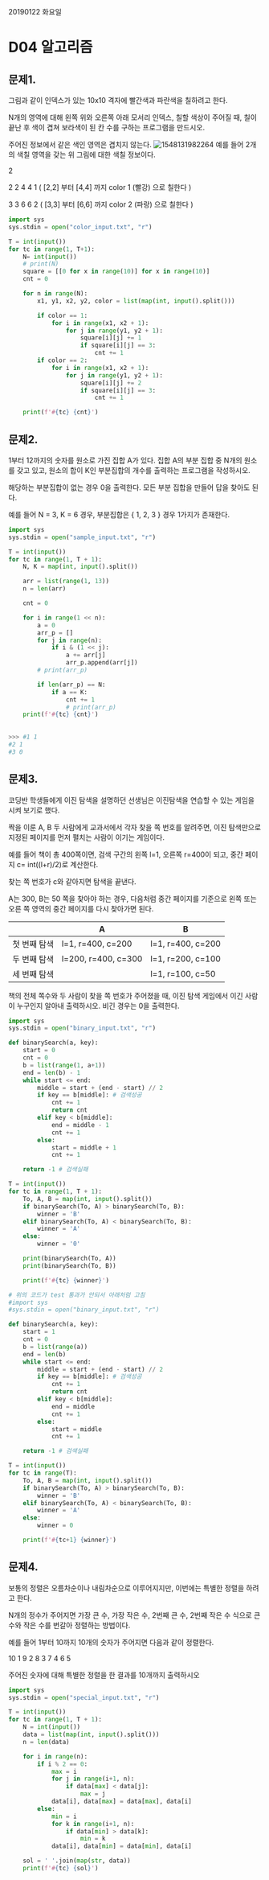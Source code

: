 20190122 화요일

# D04 알고리즘

## 문제1.

그림과 같이 인덱스가 있는 10x10 격자에 빨간색과 파란색을 칠하려고 한다.

N개의 영역에 대해 왼쪽 위와 오른쪽 아래 모서리 인덱스, 칠할 색상이 주어질 때, 칠이 끝난 후 색이 겹쳐 보라색이 된 칸 수를 구하는 프로그램을 만드시오.

주어진 정보에서 같은 색인 영역은 겹치지 않는다.
 ![1548131982264](C:\Users\student\AppData\Roaming\Typora\typora-user-images\1548131982264.png)
예를 들어 2개의 색칠 영역을 갖는 위 그림에 대한 색칠 정보이다.

2

2 2 4 4 1  ( [2,2] 부터 [4,4] 까지 color 1 (빨강) 으로 칠한다 )

3 3 6 6 2 ( [3,3] 부터 [6,6] 까지 color 2 (파랑) 으로 칠한다 )

```python
import sys
sys.stdin = open("color_input.txt", "r")

T = int(input())
for tc in range(1, T+1):
    N= int(input())
    # print(N)
    square = [[0 for x in range(10)] for x in range(10)]
    cnt = 0

    for n in range(N):
        x1, y1, x2, y2, color = list(map(int, input().split()))

        if color == 1:
            for i in range(x1, x2 + 1):
                for j in range(y1, y2 + 1):
                    square[i][j] += 1
                    if square[i][j] == 3:
                        cnt += 1
        if color == 2:
            for i in range(x1, x2 + 1):
                for j in range(y1, y2 + 1):
                    square[i][j] += 2
                    if square[i][j] == 3:
                        cnt += 1

    print(f'#{tc} {cnt}')
```



## 문제2.

1부터 12까지의 숫자를 원소로 가진 집합 A가 있다. 집합 A의 부분 집합 중 N개의 원소를 갖고 있고, 원소의 합이 K인 부분집합의 개수를 출력하는 프로그램을 작성하시오.

해당하는 부분집합이 없는 경우 0을 출력한다. 모든 부분 집합을 만들어 답을 찾아도 된다.
 

예를 들어 N = 3, K = 6 경우, 부분집합은 { 1, 2, 3 } 경우 1가지가 존재한다.

```python
import sys
sys.stdin = open("sample_input.txt", "r")

T = int(input())
for tc in range(1, T + 1):
    N, K = map(int, input().split())

    arr = list(range(1, 13))
    n = len(arr)

    cnt = 0

    for i in range(1 << n):
        a = 0
        arr_p = []
        for j in range(n):
            if i & (1 << j):
                a += arr[j]
                arr_p.append(arr[j])
        # print(arr_p)

        if len(arr_p) == N:
            if a == K:
                cnt += 1
                # print(arr_p)
    print(f'#{tc} {cnt}')
    
    
>>> #1 1
#2 1
#3 0
```



## 문제3.

코딩반 학생들에게 이진 탐색을 설명하던 선생님은 이진탐색을 연습할 수 있는 게임을 시켜 보기로 했다.

짝을 이룬 A, B 두 사람에게 교과서에서 각자 찾을 쪽 번호를 알려주면, 이진 탐색만으로 지정된 페이지를 먼저 펼치는 사람이 이기는 게임이다.

예를 들어 책이 총 400쪽이면, 검색 구간의 왼쪽 l=1, 오른쪽 r=400이 되고, 중간 페이지 c= int((l+r)/2)로 계산한다.

찾는 쪽 번호가 c와 같아지면 탐색을 끝낸다.

A는 300, B는 50 쪽을 찾아야 하는 경우, 다음처럼 중간 페이지를 기준으로 왼쪽 또는 오른 쪽 영역의 중간 페이지를 다시 찾아가면 된다.
 

|              | A                   | B                 |
| ------------ | ------------------- | ----------------- |
| 첫 번째 탐색 | l=1, r=400, c=200   | l=1, r=400, c=200 |
| 두 번째 탐색 | l=200, r=400, c=300 | l=1, r=200, c=100 |
| 세 번째 탐색 |                     | l=1, r=100, c=50  |


책의 전체 쪽수와 두 사람이 찾을 쪽 번호가 주어졌을 때, 이진 탐색 게임에서 이긴 사람이 누구인지 알아내 출력하시오. 비긴 경우는 0을 출력한다.

```python
import sys
sys.stdin = open("binary_input.txt", "r")

def binarySearch(a, key):
    start = 0
    cnt = 0
    b = list(range(1, a+1))
    end = len(b) - 1
    while start <= end:
        middle = start + (end - start) // 2
        if key == b[middle]: # 검색성공
            cnt += 1
            return cnt
        elif key < b[middle]:
            end = middle - 1
            cnt += 1
        else:
            start = middle + 1
            cnt += 1

    return -1 # 검색실패

T = int(input())
for tc in range(1, T + 1):
    To, A, B = map(int, input().split())
    if binarySearch(To, A) > binarySearch(To, B):
        winner = 'B'
    elif binarySearch(To, A) < binarySearch(To, B):
        winner = 'A'
    else:
        winner = '0'

    print(binarySearch(To, A))
    print(binarySearch(To, B))

    print(f'#{tc} {winner}')
```

```python
# 위의 코드가 test 통과가 안되서 아래처럼 고침
#import sys
#sys.stdin = open("binary_input.txt", "r")

def binarySearch(a, key):
    start = 1
    cnt = 0
    b = list(range(a))
    end = len(b)
    while start <= end:
        middle = start + (end - start) // 2
        if key == b[middle]: # 검색성공
            cnt += 1
            return cnt
        elif key < b[middle]:
            end = middle
            cnt += 1
        else:
            start = middle
            cnt += 1

    return -1 # 검색실패

T = int(input())
for tc in range(T):
    To, A, B = map(int, input().split())
    if binarySearch(To, A) > binarySearch(To, B):
        winner = 'B'
    elif binarySearch(To, A) < binarySearch(To, B):
        winner = 'A'
    else:
        winner = 0

    print(f'#{tc+1} {winner}')
```



## 문제4.

보통의 정렬은 오름차순이나 내림차순으로 이루어지지만, 이번에는 특별한 정렬을 하려고 한다.

N개의 정수가 주어지면 가장 큰 수, 가장 작은 수, 2번째 큰 수, 2번째 작은 수 식으로 큰 수와 작은 수를 번갈아 정렬하는 방법이다.

예를 들어 1부터 10까지 10개의 숫자가 주어지면 다음과 같이 정렬한다.
 

10 1 9 2 8 3 7 4 6 5
 

주어진 숫자에 대해 특별한 정렬을 한 결과를 10개까지 출력하시오

```python
import sys
sys.stdin = open("special_input.txt", "r")

T = int(input())
for tc in range(1, T + 1):
    N = int(input())
    data = list(map(int, input().split()))
    n = len(data)

    for i in range(n):
        if i % 2 == 0:
            max = i
            for j in range(i+1, n):
                if data[max] < data[j]:
                    max = j
            data[i], data[max] = data[max], data[i]
        else:
            min = i
            for k in range(i+1, n):
                if data[min] > data[k]:
                    min = k
            data[i], data[min] = data[min], data[i]

    sol = ' '.join(map(str, data))
    print(f'#{tc} {sol}')
```

